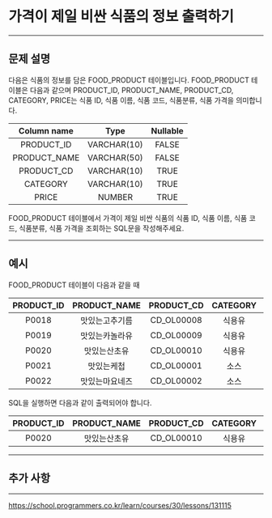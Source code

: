 # 가격이 제일 비싼 식품의 정보 출력하기

---

## 문제 설명

다음은 식품의 정보를 담은 FOOD_PRODUCT 테이블입니다. FOOD_PRODUCT 테이블은 다음과 같으며 PRODUCT_ID, PRODUCT_NAME, PRODUCT_CD, CATEGORY, PRICE는 식품 ID, 식품 이름, 식품 코드, 식품분류, 식품 가격을 의미합니다.

|   Column name  |      Type      | Nullable |
|:--------------:|:--------------:|:--------:|
|   PRODUCT_ID   |  VARCHAR(10)   |  FALSE   |
|  PRODUCT_NAME  |  VARCHAR(50)   |  FALSE   |
|   PRODUCT_CD   |  VARCHAR(10)   |   TRUE   |
|    CATEGORY    |  VARCHAR(10)   |   TRUE   |
|      PRICE     |     NUMBER     |   TRUE   |


FOOD_PRODUCT 테이블에서 가격이 제일 비싼 식품의 식품 ID, 식품 이름, 식품 코드, 식품분류, 식품 가격을 조회하는 SQL문을 작성해주세요.

---

## 예시

FOOD_PRODUCT 테이블이 다음과 같을 때

| PRODUCT_ID |   PRODUCT_NAME   |  PRODUCT_CD  | CATEGORY | PRICE |
|:----------:|:----------------:|:------------:|:--------:|:-----:|
|   P0018    |  맛있는고추기름   |  CD_OL00008  |  식용유  |  6100 |
|   P0019    |  맛있는카놀라유   |  CD_OL00009  |  식용유  |  5100 |
|   P0020    |  맛있는산초유     |  CD_OL00010  |  식용유  |  6500 |
|   P0021    |  맛있는케첩      |  CD_OL00001  |   소스   |  4500 |
|   P0022    |  맛있는마요네즈   |  CD_OL00002  |   소스   |  4700 |

SQL을 실행하면 다음과 같이 출력되어야 합니다.

| PRODUCT_ID |  PRODUCT_NAME  |  PRODUCT_CD  | CATEGORY | PRICE |
|:----------:|:--------------:|:------------:|:--------:|:-----:|
|   P0020    |  맛있는산초유  |  CD_OL00010  |  식용유  |  6500 |


---

## 추가 사항



---

https://school.programmers.co.kr/learn/courses/30/lessons/131115
